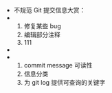 - 不规范 Git 提交信息大赏：
- 1. 修复某些 bug
  2. 编辑部分注释
  3. 111
-
- 1. commit message 可读性
  2. 信息分类
  3. 为 git log 提供可查询的关键字